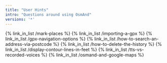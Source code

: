 ```yaml
---
title: "User Hints"
intro: "Questions around using OsmAnd"
versions: '*'
---
```


{% link_in_list /mark-places %}
{% link_in_list /importing-a-gpx %}
{% link_in_list /gpx-navigation-options %}
{% link_in_list /how-to-search-an-address-via-postcode %}
{% link_in_list /how-to-delete-the-history %}
{% link_in_list /display-contour-lines-in-feet %}
{% link_in_list /tts-vs-recorded-voices %}
{% link_in_list /osmand-and-google-maps %}
